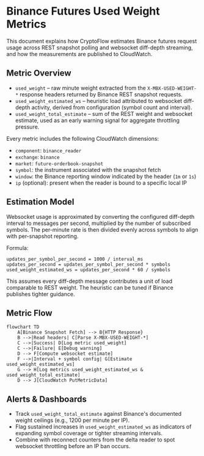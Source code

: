 # Binance Futures Used Weight Metrics

This document explains how CryptoFlow estimates Binance futures request usage across REST snapshot polling and websocket diff-depth streaming, and how the measurements are published to CloudWatch.

## Metric Overview

- `used_weight` – raw minute weight extracted from the `X-MBX-USED-WEIGHT-*` response headers returned by Binance REST snapshot requests.
- `used_weight_estimated_ws` – heuristic load attributed to websocket diff-depth activity, derived from configuration (symbol count and interval).
- `used_weight_total_estimate` – sum of the REST weight and websocket estimate, used as an early warning signal for aggregate throttling pressure.

Every metric includes the following CloudWatch dimensions:

- `component`: `binance_reader`
- `exchange`: `binance`
- `market`: `future-orderbook-snapshot`
- `symbol`: the instrument associated with the snapshot fetch
- `window`: the Binance reporting window indicated by the header (`1m` or `1s`)
- `ip` (optional): present when the reader is bound to a specific local IP

## Estimation Model

Websocket usage is approximated by converting the configured diff-depth interval to messages per second, multiplied by the number of subscribed symbols. The per-minute rate is then divided evenly across symbols to align with per-snapshot reporting.

Formula:

```
updates_per_symbol_per_second = 1000 / interval_ms
updates_per_second = updates_per_symbol_per_second * symbols
used_weight_estimated_ws = updates_per_second * 60 / symbols
```

This assumes every diff-depth message contributes a unit of load comparable to REST weight. The heuristic can be tuned if Binance publishes tighter guidance.

## Metric Flow

```mermaid
flowchart TD
    A[Binance Snapshot Fetch] --> B{HTTP Response}
    B -->|Read headers| C[Parse X-MBX-USED-WEIGHT-*]
    C -->|Success| D[Log metric used_weight]
    C -->|Failure| E[Debug warning]
    D --> F[Compute websocket estimate]
    F -->|Interval + symbol config| G[Estimate used_weight_estimated_ws]
    G --> H[Log metrics used_weight_estimated_ws & used_weight_total_estimate]
    D --> J[CloudWatch PutMetricData]
```

## Alerts & Dashboards

- Track `used_weight_total_estimate` against Binance's documented weight ceilings (e.g., 1200 per minute per IP).
- Flag sustained increases in `used_weight_estimated_ws` as indicators of expanding symbol coverage or tighter streaming intervals.
- Combine with reconnect counters from the delta reader to spot websocket throttling before an IP ban occurs.
